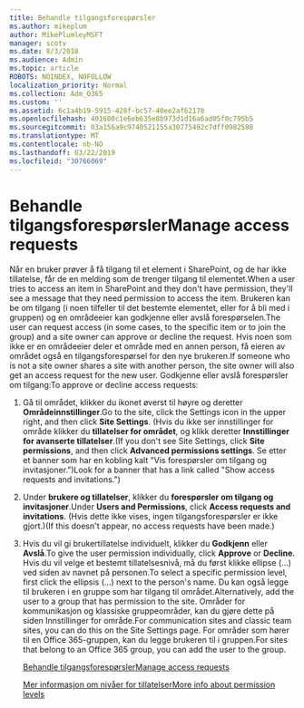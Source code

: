 ```yaml
---
title: Behandle tilgangsforespørsler
ms.author: mikeplum
author: MikePlumleyMSFT
manager: scotv
ms.date: 8/3/2018
ms.audience: Admin
ms.topic: article
ROBOTS: NOINDEX, NOFOLLOW
localization_priority: Normal
ms.collection: Adm_O365
ms.custom: ''
ms.assetid: 6c1a4b19-5915-428f-bc57-40ee2af62178
ms.openlocfilehash: 401600c1e6eb635e8b973d1d16a6ad05f0c795b5
ms.sourcegitcommit: 03a156a9c9740521155a30775492c7dff0982588
ms.translationtype: MT
ms.contentlocale: nb-NO
ms.lasthandoff: 03/22/2019
ms.locfileid: "30766069"
---
```

# <a name="manage-access-requests"></a><span data-ttu-id="ba81e-102">Behandle tilgangsforespørsler</span><span class="sxs-lookup"><span data-stu-id="ba81e-102">Manage access requests</span></span>

<span data-ttu-id="ba81e-103">Når en bruker prøver å få tilgang til et element i SharePoint, og de har ikke tillatelse, får de en melding som de trenger tilgang til elementet.</span><span class="sxs-lookup"><span data-stu-id="ba81e-103">When a user tries to access an item in SharePoint and they don't have permission, they'll see a message that they need permission to access the item.</span></span> <span data-ttu-id="ba81e-104">Brukeren kan be om tilgang (i noen tilfeller til det bestemte elementet, eller for å bli med i gruppen) og en områdeeier kan godkjenne eller avslå forespørselen.</span><span class="sxs-lookup"><span data-stu-id="ba81e-104">The user can request access (in some cases, to the specific item or to join the group) and a site owner can approve or decline the request.</span></span> <span data-ttu-id="ba81e-105">Hvis noen som ikke er en områdeeier deler et område med en annen person, få eieren av området også en tilgangsforespørsel for den nye brukeren.</span><span class="sxs-lookup"><span data-stu-id="ba81e-105">If someone who is not a site owner shares a site with another person, the site owner will also get an access request for the new user.</span></span> <span data-ttu-id="ba81e-106">Godkjenne eller avslå forespørsler om tilgang:</span><span class="sxs-lookup"><span data-stu-id="ba81e-106">To approve or decline access requests:</span></span>
  
1. <span data-ttu-id="ba81e-107">Gå til området, klikker du ikonet øverst til høyre og deretter **Områdeinnstillinger**.</span><span class="sxs-lookup"><span data-stu-id="ba81e-107">Go to the site, click the Settings icon in the upper right, and then click **Site Settings**.</span></span> <span data-ttu-id="ba81e-108">(Hvis du ikke ser innstillinger for område klikker du **tillatelser for området**, og klikk deretter **Innstillinger for avanserte tillatelser**.</span><span class="sxs-lookup"><span data-stu-id="ba81e-108">(If you don't see Site Settings, click **Site permissions**, and then click **Advanced permissions settings**.</span></span> <span data-ttu-id="ba81e-109">Se etter et banner som har en kobling kalt "Vis forespørsler om tilgang og invitasjoner.")</span><span class="sxs-lookup"><span data-stu-id="ba81e-109">Look for a banner that has a link called "Show access requests and invitations.")</span></span>
    
2. <span data-ttu-id="ba81e-110">Under **brukere og tillatelser**, klikker du **forespørsler om tilgang og invitasjoner**.</span><span class="sxs-lookup"><span data-stu-id="ba81e-110">Under **Users and Permissions**, click **Access requests and invitations**.</span></span> <span data-ttu-id="ba81e-111">(Hvis dette ikke vises, ingen tilgangsforespørsler er ikke gjort.)</span><span class="sxs-lookup"><span data-stu-id="ba81e-111">(If this doesn't appear, no access requests have been made.)</span></span>
    
3. <span data-ttu-id="ba81e-112">Hvis du vil gi brukertillatelse individuelt, klikker du **Godkjenn** eller **Avslå**.</span><span class="sxs-lookup"><span data-stu-id="ba81e-112">To give the user permission individually, click **Approve** or **Decline**.</span></span> <span data-ttu-id="ba81e-113">Hvis du vil velge et bestemt tillatelsesnivå, må du først klikke ellipse (...) ved siden av navnet på personen.</span><span class="sxs-lookup"><span data-stu-id="ba81e-113">To select a specific permission level, first click the ellipsis (...) next to the person's name.</span></span> <span data-ttu-id="ba81e-114">Du kan også legge til brukeren i en gruppe som har tilgang til området.</span><span class="sxs-lookup"><span data-stu-id="ba81e-114">Alternatively, add the user to a group that has permission to the site.</span></span> <span data-ttu-id="ba81e-115">Områder for kommunikasjon og klassiske gruppeområder, kan du gjøre dette på siden Innstillinger for område.</span><span class="sxs-lookup"><span data-stu-id="ba81e-115">For communication sites and classic team sites, you can do this on the Site Settings page.</span></span> <span data-ttu-id="ba81e-116">For områder som hører til en Office 365-gruppen, kan du legge brukeren til i gruppen.</span><span class="sxs-lookup"><span data-stu-id="ba81e-116">For sites that belong to an Office 365 group, you can add the user to the group.</span></span>
    
    [<span data-ttu-id="ba81e-117">Behandle tilgangsforespørsler</span><span class="sxs-lookup"><span data-stu-id="ba81e-117">Manage access requests </span></span>](https://go.microsoft.com/fwlink/?linkid=2008747)
    
    [<span data-ttu-id="ba81e-118">Mer informasjon om nivåer for tillatelser</span><span class="sxs-lookup"><span data-stu-id="ba81e-118">More info about permission levels</span></span>](https://go.microsoft.com/fwlink/?linkid=867071)
    

